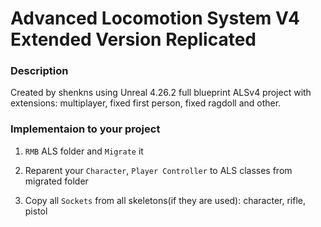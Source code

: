 # Advanced Locomotion System V4 Extended Version Replicated



### Description

Created by shenkns using Unreal 4.26.2 full blueprint ALSv4 project with extensions: multiplayer, fixed first person, fixed ragdoll and other.



### Implementaion to your project

1) ```RMB``` ALS folder and ```Migrate``` it

2) Reparent your ```Character```, ```Player Controller``` to ALS classes from migrated folder

3) Copy all ```Sockets``` from all skeletons(if they are used): character, rifle, pistol